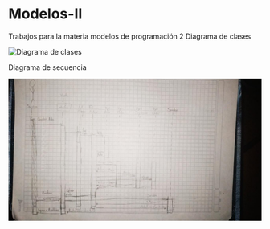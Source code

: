 # Modelos-II
Trabajos para la materia modelos de programación 2
Diagrama de clases

![Diagrama de clases](https://github.com/davidssantoss/Modelos-II/blob/master/Simulacion%20de%20autos%20Diagrama%20de%20clase.png)

Diagrama de secuencia

![Diagrama de secuencia](https://github.com/davidssantoss/Dise-o-para-la-simulacion-de-autos-pag-web-/blob/master/Diagrama%20de%20secuencia.jpg)
